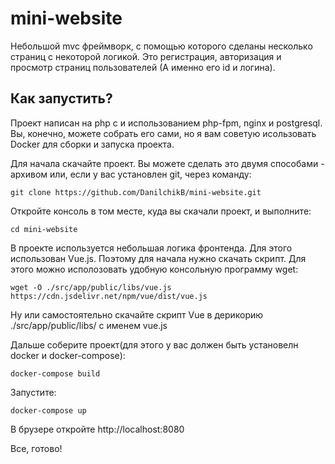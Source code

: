 mini-website
============

Небольшой mvc фреймворк, с помощью которого сделаны несколько страниц с некоторой логикой. Это регистрация, авторизация и просмотр страниц пользователей (А именно его id и логина).


Как запустить?
--------------

Проект написан на php с и использованием php-fpm, nginx и postgresql. Вы, конечно, можете собрать его сами, но я вам советую исользовать Docker для сборки и запуска проекта.

Для начала скачайте проект. Вы можете сделать это двумя способами - архивом или, если у вас установлен git, через команду:

```
git clone https://github.com/DanilchikB/mini-website.git
```
Откройте консоль в том месте, куда вы скачали проект, и выполните:
```
cd mini-website
```


В проекте используется небольшая логика фронтенда. Для этого использован Vue.js.
Поэтому для начала нужно скачать скрипт. Для этого можно исполозовать удобную консольную программу wget:
```
wget -O ./src/app/public/libs/vue.js https://cdn.jsdelivr.net/npm/vue/dist/vue.js
```
Ну или самостоятельно скачайте скрипт Vue в дерикорию ./src/app/public/libs/ с именем vue.js

Дальше соберите проект(для этого у вас должен быть установелн docker и docker-compose):

```
docker-compose build
```
Запустите:

```
docker-compose up
```
В брузере откройте http://localhost:8080

Все, готово!



